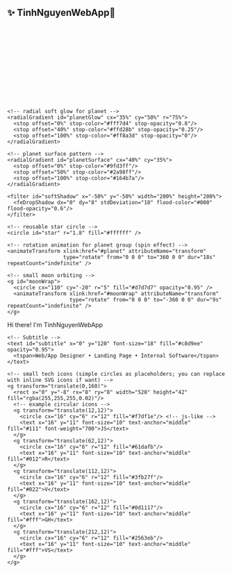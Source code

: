##  ✨ TinhNguyenWebApp👋

<!--
**TinhNguyenWebApp/TinhNguyenWebApp** is a ✨ _special_ ✨ repository because its `README.md` (this file) appears on your GitHub profile.

Here are some ideas to get you started:

- 🔭 I’m currently working on ...
- 🌱 I’m currently learning ...
- 👯 I’m looking to collaborate on ...
- 🤔 I’m looking for help with ...
- 💬 Ask me about ...
- 📫 How to reach me: ...
- 😄 Pronouns: ...
- ⚡ Fun fact: ...
-->
<?xml version="1.0" encoding="utf-8"?>
<!--
  Animated space banner SVG
  - Save as assets/banner.svg in your repo
  - Edit the text lines below (line with id="title" and id="subtitle")
-->
<svg xmlns="http://www.w3.org/2000/svg"
     xmlns:xlink="http://www.w3.org/1999/xlink"
     viewBox="0 0 1200 420"
     preserveAspectRatio="xMidYMid slice"
     role="img"
     aria-label="Space banner with animated stars and planet">
  <defs>
    <!-- background gradient -->
    <linearGradient id="bg" x1="0" x2="0" y1="0" y2="1">
      <stop offset="0%" stop-color="#061026"/>
      <stop offset="55%" stop-color="#041022"/>
      <stop offset="100%" stop-color="#020314"/>
    </linearGradient>

    <!-- radial soft glow for planet -->
    <radialGradient id="planetGlow" cx="35%" cy="50%" r="75%">
      <stop offset="0%" stop-color="#fff7d4" stop-opacity="0.8"/>
      <stop offset="40%" stop-color="#ffd28b" stop-opacity="0.25"/>
      <stop offset="100%" stop-color="#ff8a3d" stop-opacity="0"/>
    </radialGradient>

    <!-- planet surface pattern -->
    <radialGradient id="planetSurface" cx="40%" cy="35%">
      <stop offset="0%" stop-color="#9fd3ff"/>
      <stop offset="50%" stop-color="#2a98ff"/>
      <stop offset="100%" stop-color="#164b7a"/>
    </radialGradient>

    <filter id="softShadow" x="-50%" y="-50%" width="200%" height="200%">
      <feDropShadow dx="0" dy="8" stdDeviation="18" flood-color="#000" flood-opacity="0.6"/>
    </filter>

    <!-- reusable star circle -->
    <circle id="star" r="1.8" fill="#ffffff" />
  </defs>

  <!-- Background -->
  <rect width="100%" height="100%" fill="url(#bg)"/>

  <!-- distant faint nebula -->
  <g opacity="0.12">
    <ellipse cx="900" cy="120" rx="320" ry="140" fill="#2b3b66"/>
    <ellipse cx="280" cy="290" rx="220" ry="90" fill="#1f2a44"/>
  </g>

  <!-- animated starfield (cloned stars with different positions/animation) -->
  <g id="stars">
    <!-- We create multiple stars with different positions and animate opacity (twinkle) -->
    <!-- A handful to keep SVG size reasonable; add more if desired -->
    <use xlink:href="#star" x="80"  y="40"  opacity="0.8">
      <animate attributeName="opacity" values="0.1;0.9;0.2" dur="3.8s" repeatCount="indefinite" begin="0s"/>
    </use>
    <use xlink:href="#star" x="140" y="120" opacity="0.9">
      <animate attributeName="opacity" values="0.2;1;0.3" dur="4.6s" repeatCount="indefinite" begin="0.4s"/>
    </use>
    <use xlink:href="#star" x="210" y="60" opacity="0.7">
      <animate attributeName="opacity" values="0.05;0.8;0.1" dur="5.2s" repeatCount="indefinite" begin="0.8s"/>
    </use>
    <use xlink:href="#star" x="320" y="32" opacity="0.7">
      <animate attributeName="opacity" values="0.1;0.7;0.15" dur="4.2s" repeatCount="indefinite" begin="0.9s"/>
    </use>
    <use xlink:href="#star" x="480" y="110" opacity="0.6">
      <animate attributeName="opacity" values="0.05;0.85;0.2" dur="6.1s" repeatCount="indefinite" begin="0.2s"/>
    </use>
    <use xlink:href="#star" x="560" y="50" opacity="0.9">
      <animate attributeName="opacity" values="0.15;1;0.25" dur="3.6s" repeatCount="indefinite" begin="0.3s"/>
    </use>
    <use xlink:href="#star" x="700" y="90" opacity="0.7">
      <animate attributeName="opacity" values="0.05;0.8;0.15" dur="5.6s" repeatCount="indefinite" begin="0.7s"/>
    </use>
    <use xlink:href="#star" x="860" y="40" opacity="0.9">
      <animate attributeName="opacity" values="0.1;0.95;0.2" dur="4.0s" repeatCount="indefinite" begin="0.25s"/>
    </use>
    <use xlink:href="#star" x="1020" y="140" opacity="0.65">
      <animate attributeName="opacity" values="0.05;0.75;0.12" dur="6.3s" repeatCount="indefinite" begin="0.6s"/>
    </use>
    <use xlink:href="#star" x="1150" y="60" opacity="0.8">
      <animate attributeName="opacity" values="0.08;0.85;0.18" dur="4.8s" repeatCount="indefinite" begin="1s"/>
    </use>
    <!-- few smaller pinpoints -->
    <circle cx="920" cy="210" r="0.9" fill="#fff">
      <animate attributeName="opacity" values="0.05;0.9;0.05" dur="3.2s" repeatCount="indefinite" begin="0.2s"/>
    </circle>
    <circle cx="460" cy="240" r="0.8" fill="#fff">
      <animate attributeName="opacity" values="0.02;0.8;0.02" dur="5.1s" repeatCount="indefinite" begin="0.5s"/>
    </circle>
  </g>

  <!-- planet group positioned right -->
  <g id="planetWrap" transform="translate(980,210)">
    <!-- glow -->
    <circle cx="0" cy="0" r="90" fill="url(#planetGlow)" opacity="0.65" />
    <!-- orbit ring -->
    <ellipse cx="0" cy="0" rx="140" ry="60" fill="none" stroke="rgba(255,255,255,0.02)" stroke-width="1" />
    <!-- the planet itself -->
    <g id="planet" filter="url(#softShadow)">
      <!-- main sphere -->
      <circle cx="0" cy="0" r="48" fill="url(#planetSurface)"/>
      <!-- lighter land-ish shapes (simple) -->
      <path d="M-16,-6 C-4,-20 12,-18 22,-6 C18,6 2,14 -10,12 C-20,10 -26,-2 -16,-6 Z"
            fill="#1f7f5a" opacity="0.9"/>
      <path d="M-8,18 C4,26 20,24 26,14 C20,10 6,8 -6,12 C-8,14 -12,16 -8,18 Z"
            fill="#155f44" opacity="0.75"/>
      <!-- subtle shiny highlight -->
      <ellipse cx="-14" cy="-18" rx="9" ry="4" fill="rgba(255,255,255,0.3)"/>
    </g>

    <!-- rotation animation for planet group (spin effect) -->
    <animateTransform xlink:href="#planet" attributeName="transform"
                      type="rotate" from="0 0 0" to="360 0 0" dur="18s" repeatCount="indefinite" />

    <!-- small moon orbiting -->
    <g id="moonWrap">
      <circle cx="110" cy="-20" r="5" fill="#d7d7d7" opacity="0.95" />
      <animateTransform xlink:href="#moonWrap" attributeName="transform"
                        type="rotate" from="0 0 0" to="-360 0 0" dur="9s" repeatCount="indefinite" />
    </g>
  </g>

  <!-- center-left decorative faint comet streaming -->
  <g opacity="0.7" transform="translate(260,200) rotate(-12)">
    <ellipse cx="0" cy="0" rx="140" ry="10" fill="rgba(255,255,255,0.02)"/>
    <rect x="-220" y="-6" width="300" height="12" rx="6" fill="url(#bg)" opacity="0.03">
      <animate attributeName="x" from="-220" to="260" dur="9s" repeatCount="indefinite" />
    </rect>
  </g>

  <!-- Main text block (center-left) -->
  <g transform="translate(120,170)" font-family="Inter, Arial, Helvetica, sans-serif">
    <!-- Title -->
    <text id="title" x="0" y="0" font-size="38" fill="#ffffff" font-weight="700" letter-spacing="0.6">
      <tspan>Hi there! I'm</tspan>
      <tspan x="0" dy="46" fill="#9be7ff" font-size="44" font-weight="800">TinhNguyenWebApp</tspan>
    </text>

    <!-- Subtitle -->
    <text id="subtitle" x="0" y="120" font-size="18" fill="#c8d9ee" opacity="0.95">
      <tspan>Web/App Designer • Landing Page • Internal Software</tspan>
    </text>

    <!-- small tech icons (simple circles as placeholders; you can replace with inline SVG icons if want) -->
    <g transform="translate(0,160)">
      <rect x="0" y="-8" rx="8" ry="8" width="520" height="42" fill="rgba(255,255,255,0.02)"/>
      <!-- example circular icons -->
      <g transform="translate(12,12)">
        <circle cx="16" cy="6" r="12" fill="#f7df1e"/> <!-- js-like -->
        <text x="16" y="11" font-size="10" text-anchor="middle" fill="#111" font-weight="700">JS</text>
      </g>
      <g transform="translate(62,12)">
        <circle cx="16" cy="6" r="12" fill="#61dafb"/>
        <text x="16" y="11" font-size="10" text-anchor="middle" fill="#012">R</text>
      </g>
      <g transform="translate(112,12)">
        <circle cx="16" cy="6" r="12" fill="#3fb27f"/>
        <text x="16" y="11" font-size="10" text-anchor="middle" fill="#022">V</text>
      </g>
      <g transform="translate(162,12)">
        <circle cx="16" cy="6" r="12" fill="#0d1117"/>
        <text x="16" y="11" font-size="10" text-anchor="middle" fill="#fff">GH</text>
      </g>
      <g transform="translate(212,12)">
        <circle cx="16" cy="6" r="12" fill="#2563eb"/>
        <text x="16" y="11" font-size="10" text-anchor="middle" fill="#fff">VS</text>
      </g>
    </g>
  </g>

  <!-- subtle bottom vignette -->
  <rect y="320" width="1200" height="140" fill="black" opacity="0.06"/>
</svg>




